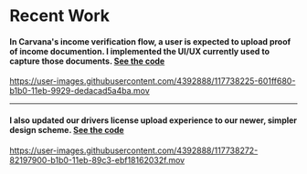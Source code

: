 # Recent Work

#### In Carvana's income verification flow, a user is expected to upload proof of income documention. I implemented the UI/UX currently used to capture those documents. [See the code](pay-stub-wizard-forms)

https://user-images.githubusercontent.com/4392888/117738225-601ff680-b1b0-11eb-9929-dedacad5a4ba.mov

---

#### I also updated our drivers license upload experience to our newer, simpler design scheme. [See the code](drivers-license)

https://user-images.githubusercontent.com/4392888/117738272-82197900-b1b0-11eb-89c3-ebf18162032f.mov

